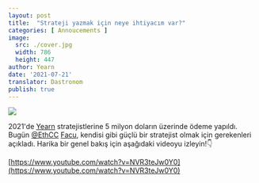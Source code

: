 ```yaml
---
layout: post
title:  "Strateji yazmak için neye ihtiyacım var?"
categories: [ Annoucements ]
image:
  src: ./cover.jpg
  width: 786
  height: 447
author: Yearn
date: '2021-07-21'
translator: Dastronom
publish: true
---
```


![](/_posts/_announcements/what-do-i-need-to-write-a-strategy/cover.jpg)

2021'de [Yearn](https://t.me/yearnupdates) stratejistlerine 5 milyon doların üzerinde ödeme yapıldı. Bugün [@EthCC](https://twitter.com/EthCC/) [Facu](https://t.me/fameal), kendisi gibi güçlü bir stratejist olmak için gerekenleri açıkladı. Harika bir genel bakış için aşağıdaki videoyu izleyin!👇

[https://www.youtube.com/watch?v=NVR3teJw0Y0](https://www.youtube.com/watch?v=NVR3teJw0Y0)
